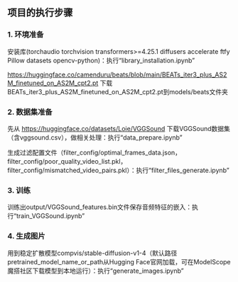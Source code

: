 ## 项目的执行步骤

### 1. 环境准备
安装库(torchaudio torchvision transformers>=4.25.1 diffusers accelerate ftfy Pillow datasets opencv-python)：执行“library_installation.ipynb”

https://huggingface.co/camenduru/beats/blob/main/BEATs_iter3_plus_AS2M_finetuned_on_AS2M_cpt2.pt 下载BEATs_iter3_plus_AS2M_finetuned_on_AS2M_cpt2.pt到models/beats文件夹

### 2. 数据集准备
先从 https://huggingface.co/datasets/Loie/VGGSound 下载VGGSound数据集（含vggsound.csv），做相关处理：执行“data_prepare.ipynb”

生成过滤配置文件（filter_config/optimal_frames_data.json，filter_config/poor_quality_video_list.pkl，filter_config/mismatched_video_pairs.pkl）：执行“filter_files_generate.ipynb”

### 3. 训练
训练出output/VGGSound_features.bin文件保存音频特征的嵌入：执行“train_VGGSound.ipynb”

### 4. 生成图片
用到稳定扩散模型compvis/stable-diffusion-v1-4（默认路径pretrained_model_name_or_path从Hugging Face官网加载，可在ModelScope魔搭社区下载模型到本地运行）：执行“generate_images.ipynb”